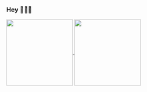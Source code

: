 ### Hey 👋👋👋

<a href="https://github.com/anuraghazra/github-readme-stats">
  <img height=175 align="center" src="https://github-readme-stats.vercel.app/api?username=linuskay&hide=contribs&theme=dracula" />
</a>
<a href="https://github.com/anuraghazra/convoychat">
  <img height=175 align="center" src="https://github-readme-stats.vercel.app/api/top-langs/?username=linuskay&hide=yacc&exclude_repo=if_else&layout=compact&theme=dracula" />
</a>
